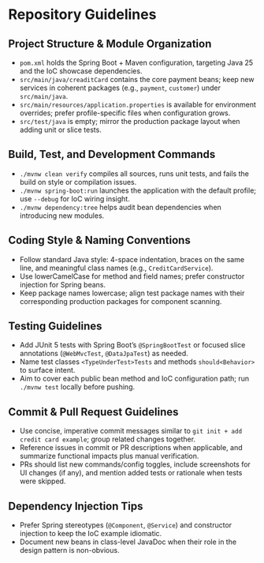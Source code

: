 # Repository Guidelines

## Project Structure & Module Organization
- `pom.xml` holds the Spring Boot + Maven configuration, targeting Java 25 and the IoC showcase dependencies.
- `src/main/java/creaditCard` contains the core payment beans; keep new services in coherent packages (e.g., `payment`, `customer`) under `src/main/java`.
- `src/main/resources/application.properties` is available for environment overrides; prefer profile-specific files when configuration grows.
- `src/test/java` is empty; mirror the production package layout when adding unit or slice tests.

## Build, Test, and Development Commands
- `./mvnw clean verify` compiles all sources, runs unit tests, and fails the build on style or compilation issues.
- `./mvnw spring-boot:run` launches the application with the default profile; use `--debug` for IoC wiring insight.
- `./mvnw dependency:tree` helps audit bean dependencies when introducing new modules.

## Coding Style & Naming Conventions
- Follow standard Java style: 4-space indentation, braces on the same line, and meaningful class names (e.g., `CreditCardService`).
- Use lowerCamelCase for method and field names; prefer constructor injection for Spring beans.
- Keep package names lowercase; align test package names with their corresponding production packages for component scanning.

## Testing Guidelines
- Add JUnit 5 tests with Spring Boot’s `@SpringBootTest` or focused slice annotations (`@WebMvcTest`, `@DataJpaTest`) as needed.
- Name test classes `<TypeUnderTest>Tests` and methods `should<Behavior>` to surface intent.
- Aim to cover each public bean method and IoC configuration path; run `./mvnw test` locally before pushing.

## Commit & Pull Request Guidelines
- Use concise, imperative commit messages similar to `git init + add credit card example`; group related changes together.
- Reference issues in commit or PR descriptions when applicable, and summarize functional impacts plus manual verification.
- PRs should list new commands/config toggles, include screenshots for UI changes (if any), and mention added tests or rationale when tests were skipped.

## Dependency Injection Tips
- Prefer Spring stereotypes (`@Component`, `@Service`) and constructor injection to keep the IoC example idiomatic.
- Document new beans in class-level JavaDoc when their role in the design pattern is non-obvious.
